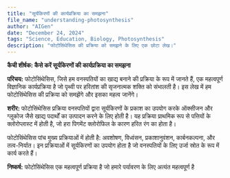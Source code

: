 ```yaml
---
title: "सूर्यकिरणों की कार्यप्रक्रिया का समझना"
file_name: "understanding-photosynthesis"
author: "AIGen"
date: "December 24, 2024"
tags: "Science, Education, Biology, Photosynthesis"
description: "फोटोसिंथेसिस की प्रक्रिया को समझने के लिए एक छोटा लेख।"
---
```


**कैची शीर्षक: कैसे करें सूर्यकिरणों की कार्यप्रक्रिया का समझना**

**परिचय:**
फोटोसिंथेसिस, जिसे हम वनस्पतियों का खाद्य बनाने की प्रक्रिया के रूप में जानते हैं, एक महत्वपूर्ण विज्ञानिक कार्यप्रक्रिया है जो पृथ्वी पर हरितांश की सृजनात्मक शक्ति को संभालती है। इस लेख में हम फोटोसिंथेसिस की प्रक्रिया को समझेंगे और इसका महत्व जानेंगे।

**शरीर:**
फोटोसिंथेसिस प्रक्रिया वनस्पतियों द्वारा सूर्यकिरणों के प्रकाश का उपयोग करके ऑक्सीजन और ग्लूकोज जैसे खाद्य पदार्थों का उत्पादन करने के लिए होती है। यह प्रक्रिया प्राथमिक रूप से पत्तियों के क्लोरोप्लास्ट में होती है, जो हरा पिगमेंट क्लोरोफिल के कारण हरित रंग का होता है। 

फोटोसिंथेसिस पांच मुख्य प्रक्रियाओं में होती है: अवशोषण, विध्वंसन, प्रकाशानुवंशन, कार्बनकल्पना, और तत्व-निर्यात। इन प्रक्रियाओं में सूर्यकिरणों का उपयोग होता है जो वनस्पतियों के लिए उर्जा स्रोत के रूप में कार्य करते हैं।

**निष्कर्ष:**
फोटोसिंथेसिस एक महत्वपूर्ण प्रक्रिया है जो हमारे पर्यावरण के लिए अत्यंत महत्वपूर्ण है